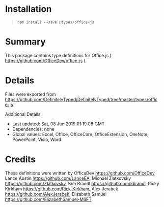# Installation
> `npm install --save @types/office-js`

# Summary
This package contains type definitions for Office.js ( https://github.com/OfficeDev/office-js ).

# Details
Files were exported from https://github.com/DefinitelyTyped/DefinitelyTyped/tree/master/types/office-js

Additional Details
 * Last updated: Sat, 08 Jun 2019 01:19:08 GMT
 * Dependencies: none
 * Global values: Excel, Office, OfficeCore, OfficeExtension, OneNote, PowerPoint, Visio, Word

# Credits
These definitions were written by OfficeDev <https://github.com/OfficeDev>, Lance Austin <https://github.com/LanceEA>, Michael Zlatkovsky <https://github.com/Zlatkovsky>, Kim Brandl <https://github.com/kbrandl>, Ricky Kirkham <https://github.com/Rick-Kirkham>, Alex Jerabek <https://github.com/AlexJerabek>, Elizabeth Samuel <https://github.com/ElizabethSamuel-MSFT>.
